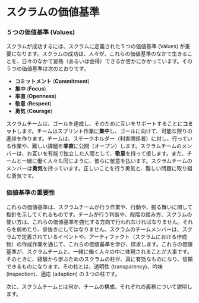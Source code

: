 # スクラムの価値基準

### ５つの価値基準 (Values)

スクラムが成功するには、スクラムに定義された５つの価値基準 (Values) が重要になります。スクラムの成功は、人々が、これらの価値基準のなかで生きることを、日々のなかで習熟（あるいは会得）できるか否かにかかっています。その５つの価値基準は次のとおりです。

* **コミットメント** (**Commitment**)
* **集中** (**Focus**)
* **率直** (**Openness**)
* **敬意** (**Respect**)
* **勇気** (**Courage**)

スクラムチームは、ゴールを達成し、そのために互いをサポートすることに**コミット**します。チームはスプリント作業に**集中**し、ゴールに向けて、可能な限りの進捗を作ります。チームは、ステークホルダー（利害関係者）に対し、行っている作業や、難しい課題を**率直**に公開（オープン）します。スクラムチームのメンバーは、お互いを有能で独立した人間として、**敬意**を持って接します。また、チームと一緒に働く人々も同じように、彼らに敬意を払います。スクラムチームのメンバーは**勇気**を持っています。正しいことを行う勇気と、難しい問題に取り組む勇気です。

### 価値基準の重要性

これらの価値基準は、スクラムチームが行う作業や、行動や、振る舞いに関して指針を示してくれるものです。チームが行う判断や、段階の踏み方、スクラムの使い方は、これらの価値基準を強化する方向で行われなければなりません。それらを弱めたり、骨抜きにしてはなりません。スクラムのチームメンバーは、スクラムで定義されているイベントや、アーティファクト（スクラムにおける作成物）の作成作業を通じて、これらの価値基準を学び、探求します。これらの価値基準が、スクラムチームと、一緒に働く人々の中に体現されることが大事です。そのときに、経験から学ぶためのスクラムの柱が、真に有効なものになり、信頼できるものになります。その柱とは、透明性 (transparency)、吟味 (inspection)、適応 (adaption) の３つの柱です。

次に、スクラムチームとは何か、チームの構成、それぞれの義務について説明します。
